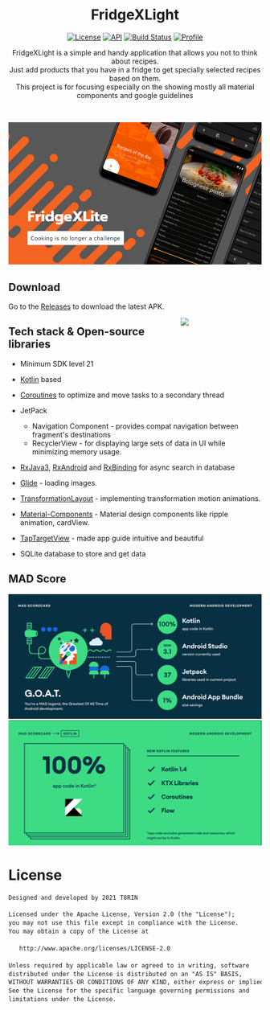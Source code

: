 <h1 align="center">FridgeXLight</h1>

<p align="center">
  <a href="https://opensource.org/licenses/Apache-2.0"><img alt="License" src="https://img.shields.io/badge/License-Apache%202.0-blue.svg"/></a>
  <a href="https://android-arsenal.com/api?level=21"><img alt="API" src="https://img.shields.io/badge/API-21%2B-brightgreen.svg?style=flat"/></a>
  <a href="https://github.com/t8rin/FridgeXLight/actions"><img alt="Build Status" src="https://github.com/skydoves/Pokedex/workflows/Android%20CI/badge.svg"/></a> 
  <a href="https://github.com/t8rin"><img alt="Profile" src="https://img.shields.io/badge/Github-t8rin-blue?logo=github"/></a> 
</p>

<p align="center">  
FridgeXLight is a simple and handy application that allows you not to think about recipes.<br>Just add products that you have in a fridge to get specially selected recipes based on them.<br>This project is for focusing especially on the showing mostly all material components and google guidelines
</p>
</br>

<p align="center">
<img src="blob/preview/intro.png"/>
</p>

## Download
Go to the [Releases](https://github.com/t8rin/FridgeXLight/releases) to download the latest APK.


<img src="blob/preview/preview.gif" align="right" width="32%"/>


## Tech stack & Open-source libraries
- Minimum SDK level 21

- [Kotlin](https://kotlinlang.org/) based 

- [Coroutines](https://github.com/Kotlin/kotlinx.coroutines) to optimize and move tasks to a secondary thread

- JetPack
  - Navigation Component - provides compat navigation between fragment's destinations
  - RecyclerView - for displaying large sets of data in UI while minimizing memory usage.

- [RxJava3](https://github.com/ReactiveX/RxJava), 
  [RxAndroid](https://github.com/ReactiveX/RxAndroid) and 
  [RxBinding](https://github.com/JakeWharton/RxBinding) for async search in database

- [Glide](https://github.com/bumptech/glide) - loading images.

- [TransformationLayout](https://github.com/skydoves/transformationlayout) - implementing transformation motion animations.

- [Material-Components](https://github.com/material-components/material-components-android) - Material design components like ripple animation, cardView.

- [TapTargetView](https://https://github.com/KeepSafe/TapTargetView) - made app guide intuitive and beautiful 

- SQLite database to store and get data



## MAD Score
<img src="blob/preview/mad1.png"/>
<img src="blob/preview/mad2.png"/>

# License
```xml
Designed and developed by 2021 T8RIN

Licensed under the Apache License, Version 2.0 (the "License");
you may not use this file except in compliance with the License.
You may obtain a copy of the License at

   http://www.apache.org/licenses/LICENSE-2.0

Unless required by applicable law or agreed to in writing, software
distributed under the License is distributed on an "AS IS" BASIS,
WITHOUT WARRANTIES OR CONDITIONS OF ANY KIND, either express or implied.
See the License for the specific language governing permissions and
limitations under the License.
```
